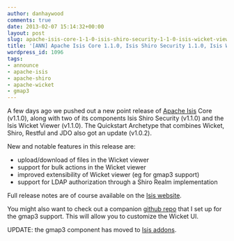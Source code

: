 ```yaml
---
author: danhaywood
comments: true
date: 2013-02-07 15:14:32+00:00
layout: post
slug: apache-isis-core-1-1-0-isis-shiro-security-1-1-0-isis-wicket-viewer-1-1-0
title: '[ANN] Apache Isis Core 1.1.0, Isis Shiro Security 1.1.0, Isis Wicket Viewer 1.1.0'
wordpress_id: 1096
tags:
- announce
- apache-isis
- apache-shiro
- apache-wicket
- gmap3
---
```


A few days ago we pushed out a new point release of [Apache Isis](http://isis.apache.org) Core (v1.1.0), along with two of its components Isis Shiro Security (v1.1.0) and the Isis Wicket Viewer (v1.1.0).  The Quickstart Archetype that combines Wicket, Shiro, Restful and JDO also got an update (v1.0.2).

New and notable features in this release are:

  * upload/download of files in the Wicket viewer
  * support for bulk actions in the Wicket viewer
  * improved extensibility of Wicket viewer (eg for gmap3 support)
  * support for LDAP authorization through a Shiro Realm implementation

Full release notes are of course available on the [Isis website](http://isis.apache.org).

You might also want to check out a companion [github repo](https://github.com/danhaywood/isis-wicket-gmap3) that I set up for the gmap3 support.  This will allow you to customize the Wicket UI.

UPDATE: the gmap3 component has moved to [Isis addons](http://isisaddons.org).
